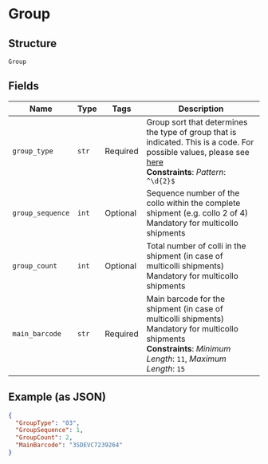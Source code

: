 
# Group

## Structure

`Group`

## Fields

| Name | Type | Tags | Description |
|  --- | --- | --- | --- |
| `group_type` | `str` | Required | Group sort that determines the type of group that is indicated. This is a code. For possible values, please see [here](https://developer.postnl.nl/docs/#/http/reference-data/reference-codes/group-types)<br>**Constraints**: *Pattern*: `^\d{2}$` |
| `group_sequence` | `int` | Optional | Sequence number of the collo within the complete shipment (e.g. collo 2 of 4) Mandatory for multicollo shipments |
| `group_count` | `int` | Optional | Total number of colli in the shipment (in case of multicolli shipments) Mandatory for multicollo shipments |
| `main_barcode` | `str` | Required | Main barcode for the shipment (in case of multicolli shipments) Mandatory for multicollo shipments<br>**Constraints**: *Minimum Length*: `11`, *Maximum Length*: `15` |

## Example (as JSON)

```json
{
  "GroupType": "03",
  "GroupSequence": 1,
  "GroupCount": 2,
  "MainBarcode": "3SDEVC7239264"
}
```

